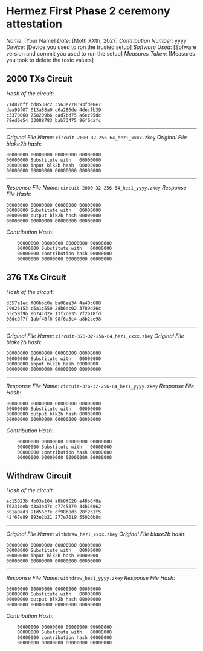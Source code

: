# Hermez First Phase 2 ceremony attestation

*Name*:    [Your Name]
*Date*:    [Moth XXth, 202?]
*Contribution Number*:    yyyy
*Device*: [Device you used to ron the trusted setup]
*Software Used*: [Sofware version and commit you used to run the setup]
*Measures Taken*: [Measures you took to delete the toxic values]


## 2000 TXs Circuit
*Hash of the circuit*:
````
71d82bff bd8538c2 3563e778 93fde8e7
dea99f07 613a88a0 c6a286de 4decfb39
c3370068 758209b6 cad7bd75 a6ec95dc
79ed6e54 33088783 bab73475 96f6dafc
````

---

*Original File Name*: `circuit-2000-32-256-64_hez1_xxxx.zkey`
*Original File blake2b hash*:
````
00000000 00000000 00000000 00000000
00000000 Substitute with   00000000
00000000 input blk2b hash  00000000
00000000 00000000 00000000 00000000
````
---

*Response File Name*: `circuit-2000-32-256-64_hez1_yyyy.zkey`
*Response File Hash*:
````
00000000 00000000 00000000 00000000
00000000 Substitute with   00000000
00000000 output blk2b hash 00000000
00000000 00000000 00000000 00000000
````

*Contribution Hash:*
````
    00000000 00000000 00000000 00000000
    00000000 Substitute with   00000000
    00000000 contribution hash 00000000
    00000000 00000000 00000000 00000000
````

## 376 TXs Circuit
*Hash of the circuit*:
````
d357a1ec f80bbc0e ba06ae34 4a40c688
79026153 c5a1c550 28b6ac02 3789d26c
b3c59f9b eb74cd2e 13f7ce35 7f2b18fd
08dc9f7f 1abf46f6 98f6a5c4 a8b2ce98
````

---

*Original File Name*: `circuit-376-32-256-64_hez1_xxxx.zkey`
*Original File blake2b hash*:
````
00000000 00000000 00000000 00000000
00000000 Substitute with   00000000
00000000 input blk2b hash 00000000
00000000 00000000 00000000 00000000
````
---

*Response File Name*: `circuit-376-32-256-64_hez1_yyyy.zkey`
*Response File Hash*:
````
00000000 00000000 00000000 00000000
00000000 Substitute with   00000000
00000000 output blk2b hash 00000000
00000000 00000000 00000000 00000000
````

*Contribution Hash:*
````
    00000000 00000000 00000000 00000000
    00000000 Substitute with   00000000
    00000000 contribution hash 00000000
    00000000 00000000 00000000 00000000
````


## Withdraw Circuit
*Hash of the circuit*:
````
ec15023b 4b03e104 a8b8f620 e48b6f8a
f6231eeb d3a3e47c c7745379 34b16062
301a0ad3 91d56c7e cf98b8d3 28f231f5
42f67e89 893e2b21 277e7019 55020b8c
````

---

*Original File Name*: `withdraw_hez1_xxxx.zkey`
*Original File blake2b hash*:
````
00000000 00000000 00000000 00000000
00000000 Substitute with   00000000
00000000 input blk2b hash 00000000
00000000 00000000 00000000 00000000
````
---

*Response File Name*: `withdraw_hez1_yyyy.zkey`
*Response File Hash*:
````
00000000 00000000 00000000 00000000
00000000 Substitute with   00000000
00000000 output blk2b hash 00000000
00000000 00000000 00000000 00000000
````

*Contribution Hash:*
````
    00000000 00000000 00000000 00000000
    00000000 Substitute with   00000000
    00000000 contribution hash 00000000
    00000000 00000000 00000000 00000000
````





